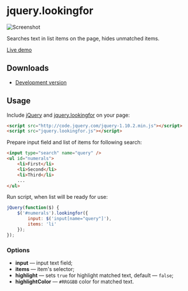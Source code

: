 jquery.lookingfor
=================

![Screenshot](https://rawgithub.com/albburtsev/jquery.lookingfor/master/screenshots/highlight.png)

Searches text in list items on the page, hides unmatched items.

[Live demo](http://albburtsev.github.io/jquery.lookingfor/)

## Downloads

 * [Development version](https://rawgithub.com/albburtsev/jquery.lookingfor/master/jquery.lookingfor.js)

## Usage

Include [jQuery](http://jquery.com) and [jquery.lookingfor](https://rawgithub.com/albburtsev/jquery.lookingfor/master/jquery.lookingfor.js) on your page:

```html
<script src="http://code.jquery.com/jquery-1.10.2.min.js"></script>
<script src="jquery.lookingfor.js"></script>
```

Prepare input field and list of items for following search:

```html
<input type="search" name="query" />
<ul id="numerals">
	<li>First</li>
	<li>Second</li>
	<li>Third</li>
	...
</ul>
```

Run script, when list will be ready for use:

```js
jQuery(function($) {
	$('#numerals').lookingfor({
		input: $('input[name="query"]'),
		items: 'li'
	});
});
```

### Options

 * __input__ — input text field;
 * __items__ — item's selector;
 * __highlight__ — sets ```true``` for highlight matched text, default — ```false```;
 * __highlightColor__ — ```#RRGGBB``` color for matched text.